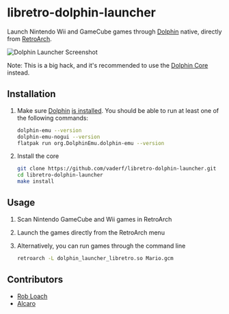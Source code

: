 # libretro-dolphin-launcher

Launch Nintendo Wii and GameCube games through [Dolphin](https://dolphin-emu.org) native, directly from [RetroArch](http://www.libretro.com/).

![Dolphin Launcher Screenshot](screenshot.jpg)

Note: This is a big hack, and it's recommended to use the [Dolphin Core](https://github.com/libretro/dolphin) instead.

## Installation

1. Make sure [Dolphin](http://dolphin-emu.org) [is installed](https://dolphin-emu.org/download/?ref=btn). You should be able to run at least one of the following commands:
    ``` bash
    dolphin-emu --version
    dolphin-emu-nogui --version
    flatpak run org.DolphinEmu.dolphin-emu --version
    ```

2. Install the core
    ``` bash
    git clone https://github.com/vaderf/libretro-dolphin-launcher.git
    cd libretro-dolphin-launcher
    make install
    ```

## Usage

1. Scan Nintendo GameCube and Wii games in RetroArch

2. Launch the games directly from the RetroArch menu

3. Alternatively, you can run games through the command line
    ``` bash
    retroarch -L dolphin_launcher_libretro.so Mario.gcm
    ```

## Contributors

- [Rob Loach](http://github.com/robloach)
- [Alcaro](https://github.com/Alcaro)
